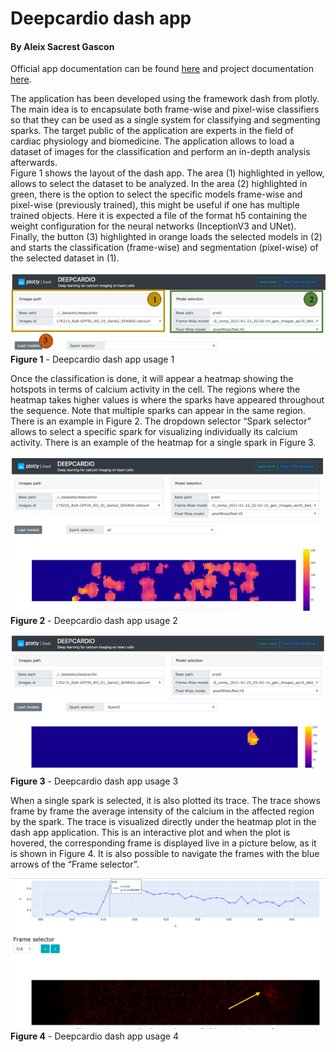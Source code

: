 # Deepcardio dash app
#### By Aleix Sacrest Gascon

Official app documentation can be found [here](https://github.com/raulbenitez/DEEPCARDIO/blob/master/sparks/dash_app/readme.md) 
and project documentation [here](https://github.com/raulbenitez/DEEPCARDIO/blob/master/sparks/readme.md).

The application has been developed using the framework dash from plotly. The main idea is to encapsulate both frame-wise 
and pixel-wise classifiers so that they can be used as a single system for classifying and segmenting sparks. The target 
public of the application are experts in the field of cardiac physiology and biomedicine. The application allows to load 
a dataset of images for the classification and perform an in-depth analysis afterwards.  
Figure 1 shows the layout of the dash app. The area (1) highlighted in yellow, allows to select the dataset to be analyzed. 
In the area (2) highlighted in green, there is the option to select the specific models frame-wise and pixel-wise (previously 
trained), this might be useful if one has multiple trained objects. Here it is expected a file of the format h5 containing 
the weight configuration for the neural networks (InceptionV3 and UNet). Finally, the button (3) highlighted in orange 
loads the selected models in (2) and starts the classification (frame-wise) and segmentation (pixel-wise) of the selected 
dataset in (1).  

![](docu_img/dashapp-use1.png)  
**Figure 1** - Deepcardio dash app usage 1

Once the classification is done, it will appear a heatmap showing the hotspots in terms of calcium activity in the cell. 
The regions where the heatmap takes higher values is where the sparks have appeared throughout the sequence. Note that 
multiple sparks can appear in the same region. There is an example in Figure 2. The dropdown selector “Spark selector” 
allows to select a specific spark for visualizing individually its calcium activity. There is an example of the heatmap 
for a single spark in Figure 3.

![](docu_img/dashapp-use2.png)  
**Figure 2** - Deepcardio dash app usage 2

![](docu_img/dashapp-use3.png)  
**Figure 3** - Deepcardio dash app usage 3

When a single spark is selected, it is also plotted its trace. The trace shows frame by frame the average intensity of 
the calcium in the affected region by the spark. The trace is visualized directly under the heatmap plot in the dash app 
application. This is an interactive plot and when the plot is hovered, the corresponding frame is displayed live in a 
picture below, as it is shown in Figure 4. It is also possible to navigate the frames with the blue arrows of the “Frame selector”.

![](docu_img/dashapp-use4.png)  
**Figure 4** - Deepcardio dash app usage 4
